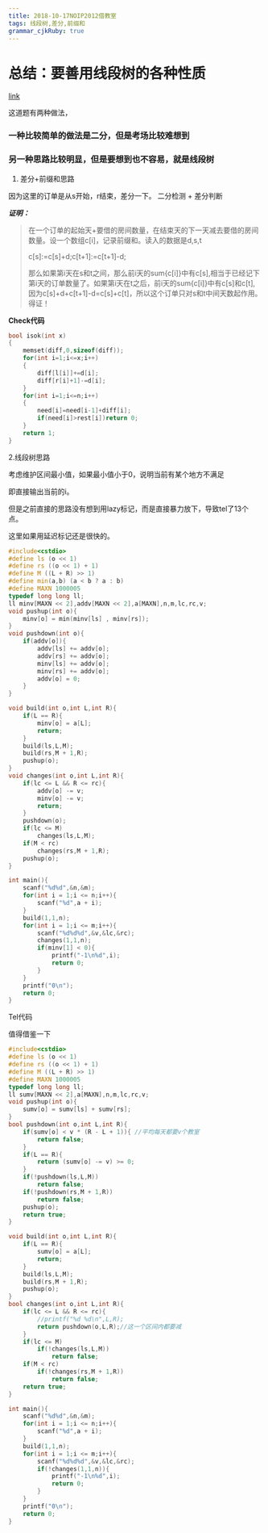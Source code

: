 ```yaml
---
title: 2018-10-17NOIP2012借教室
tags: 线段树,差分,前缀和
grammar_cjkRuby: true
---
```


# 总结：要善用线段树的各种性质

[link](https://www.luogu.org/problemnew/show/P1083)

这道题有两种做法，

### 一种比较简单的做法是二分，但是考场比较难想到
### 另一种思路比较明显，但是要想到也不容易，就是线段树

 1. 差分+前缀和思路


因为这里的订单是从s开始，r结束，差分一下。
二分检测 + 差分判断


***证明：***

> 在一个订单的起始天+要借的房间数量，在结束天的下一天减去要借的房间数量。设一个数组c[i]，记录前缀和。读入的数据是d,s,t
> 
> c[s]:=c[s]+d;c[t+1]:=c[t+1]-d;
> 
> 那么如果第i天在s和t之间，那么前i天的sum{c[i]}中有c[s],相当于已经记下第i天的订单数量了。如果第i天在t之后，前i天的sum{c[i]}中有c[s]和c[t],因为c[s]+d+c[t+1]-d=c[s]+c[t]，所以这个订单只对s和t中间天数起作用。得证！

**Check代码**

```cpp
bool isok(int x)
{
    memset(diff,0,sizeof(diff));
    for(int i=1;i<=x;i++)
    {
        diff[l[i]]+=d[i];
        diff[r[i]+1]-=d[i]; 
    }
    for(int i=1;i<=n;i++)
    {
        need[i]=need[i-1]+diff[i];
        if(need[i]>rest[i])return 0;
    }
    return 1;
} 
```
2.线段树思路

考虑维护区间最小值，如果最小值小于0，说明当前有某个地方不满足

即直接输出当前的i。

但是之前直接的思路没有想到用lazy标记，而是直接暴力放下，导致tel了13个点。

这里如果用延迟标记还是很快的。

```cpp
#include<cstdio>
#define ls (o << 1)
#define rs ((o << 1) + 1)
#define M ((L + R) >> 1)
#define min(a,b) (a < b ? a : b)
#define MAXN 1000005
typedef long long ll;
ll minv[MAXN << 2],addv[MAXN << 2],a[MAXN],n,m,lc,rc,v;
void pushup(int o){
	minv[o] = min(minv[ls] , minv[rs]);
}
void pushdown(int o){
	if(addv[o]){
		addv[ls] += addv[o];
		addv[rs] += addv[o];
		minv[ls] += addv[o];
		minv[rs] += addv[o];
		addv[o] = 0;
	}
}

void build(int o,int L,int R){
	if(L == R){
		minv[o] = a[L];
		return;
	}
	build(ls,L,M);
	build(rs,M + 1,R);
	pushup(o);
}
void changes(int o,int L,int R){
	if(lc <= L && R <= rc){
		addv[o] -= v;
		minv[o] -= v;
		return;
	}
	pushdown(o);
	if(lc <= M)
		changes(ls,L,M);
	if(M < rc)
		changes(rs,M + 1,R);
	pushup(o);
}

int main(){
	scanf("%d%d",&n,&m);
	for(int i = 1;i <= n;i++){
		scanf("%d",a + i);
	}
	build(1,1,n);
	for(int i = 1;i <= m;i++){
		scanf("%d%d%d",&v,&lc,&rc);
		changes(1,1,n);
		if(minv[1] < 0){
			printf("-1\n%d",i);
			return 0;
		}
	}
	printf("0\n");
	return 0;
}
```

Tel代码

值得借鉴一下

```cpp
#include<cstdio>
#define ls (o << 1)
#define rs ((o << 1) + 1)
#define M ((L + R) >> 1)
#define MAXN 1000005
typedef long long ll;
ll sumv[MAXN << 2],a[MAXN],n,m,lc,rc,v;
void pushup(int o){
    sumv[o] = sumv[ls] + sumv[rs];
}
bool pushdown(int o,int L,int R){
    if(sumv[o] < v * (R - L + 1)){ //平均每天都要v个教室 
        return false;
    }
    if(L == R){
        return (sumv[o] -= v) >= 0;
    }
    if(!pushdown(ls,L,M))
        return false;
    if(!pushdown(rs,M + 1,R))
        return false;
    pushup(o);
    return true;
}

void build(int o,int L,int R){
    if(L == R){
        sumv[o] = a[L];
        return;
    }
    build(ls,L,M);
    build(rs,M + 1,R);
    pushup(o);
}
bool changes(int o,int L,int R){
    if(lc <= L && R <= rc){
        //printf("%d %d\n",L,R);
        return pushdown(o,L,R);//这一个区间内都要减
    }
    if(lc <= M)
        if(!changes(ls,L,M))
            return false;
    if(M < rc)
        if(!changes(rs,M + 1,R))
            return false;
    return true;
}

int main(){
    scanf("%d%d",&n,&m);
    for(int i = 1;i <= n;i++){
        scanf("%d",a + i);
    }
    build(1,1,n);
    for(int i = 1;i <= m;i++){
        scanf("%d%d%d",&v,&lc,&rc);
        if(!changes(1,1,n)){
            printf("-1\n%d",i);
            return 0;
        }
    }
    printf("0\n");
    return 0;
}
```